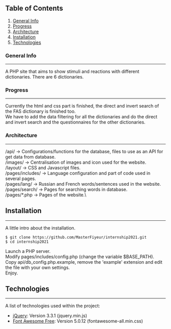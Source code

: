 ## Table of Contents
1. [General Info](#general-info)
2. [Progress](#progress)
3. [Architecture](#architecture)
4. [Installation](#installation)
5. [Technologies](#technologies)
### General Info
***
A PHP site that aims to show stimuli and reactions with different dictionaries. There are 6 dictionaries.
### Progress
***
Currently the html and css part is finished, the direct and invert search of the FAS dictionary is finished too.\
We have to add the data filtering for all the dictionaries and do the direct and invert search and the questionnaires for the other dictionaries.
### Architecture
***
/api/ -> Configurations/functions for the database, files to use as an API for get data from database.\
/images/ -> Centralisation of images and icon used for the website.\
/layout/ -> CSS and Javascript files.\
/pages/includes/ -> Language configuration and part of code used in several pages.\
/pages/lang/ -> Russian and French words/sentences used in the website.\
/pages/search/ -> Pages for searching words in database.\
/pages/*.php -> Pages of the website.\
## Installation
***
A little intro about the installation. 
```
$ git clone https://github.com/MasterFiyeur/internship2021.git
$ cd internship2021
```
Launch a PHP server.\
Modify pages/includes/config.php (change the variable $BASE_PATH).\
Copy api/db_config.php.example, remove the 'example' extension and edit the file with your own settings.\
Enjoy.
## Technologies
***
A list of technologies used within the project:
* [jQuery](https://jquery.com/): Version 3.3.1 (jquery.min.js)
* [Font Awesome Free](https://fontawesome.com): Version 5.0.12 (fontawesome-all.min.css)